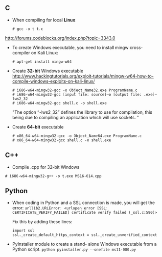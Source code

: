 
## C

* When compiling for local **Linux**
  ```
  # gcc -o t t.c
  ```


http://forums.codeblocks.org/index.php?topic=3343.0

* To create Windows executable, you need to install mingw cross-compiler on Kali Linux:
  ```
  # apt-get install mingw-w64
  ```

* Create **32-bit** Windows executable
  http://www.hackingtutorials.org/exploit-tutorials/mingw-w64-how-to-compile-windows-exploits-on-kali-linux/  
  ```
  # i686-w64-mingw32-gcc -o Object_Name32.exe ProgramName.c
  # i686-w64-mingw32-gcc [input file: source]–o [output file: .exe]–lws2_32
  # i686-w64-mingw32-gcc shell.c -o shell.exe
  ```
  "The option “-lws2_32” defines the library to use for compilation, this being due to compiling an application which will use sockets. "


* Create **64-bit** executable
  ```
  # x86_64-w64-mingw32-gcc -o Object_Name64.exe ProgramName.c
  # x86_64-w64-mingw32-gcc shell.c -o shell.exe
  ```

## C++

* Compile .cpp for 32-bit Windows
```
# i686-w64-mingw32-g++ -o t.exe MS16-014.cpp
```

## Python

* When coding in Python and a SSL connection is made, you will get the error:
  `urllib2.URLError: <urlopen error [SSL: CERTIFICATE_VERIFY_FAILED] certificate verify failed (_ssl.c:590)>`

  Fix this by adding these lines:

  ```
  import ssl
  ssl._create_default_https_context = ssl._create_unverified_context
  ```

* PyInstaller module to create a stand- alone Windows executable from a Python script.
    ` python pyinstaller.py --onefile ms11-080.py `
